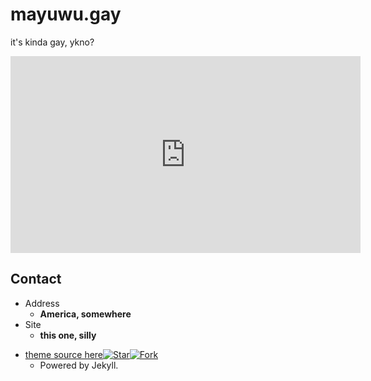 # mayuwu.gay
it's kinda gay, ykno?
<iframe width="560" height="315" src="https://www.youtube.com/embed/GRMcaPDrbqw" frameborder="0" allow="autoplay; encrypted-media" allowfullscreen></iframe>

<!-- .slide -->

## Contact

- Address
  - **America, somewhere**
- Site
  - **this one, silly**


<!-- .slide vertical=true -->

- [theme source here](https://jekyll-theme-WuK.wu-kan.cn/)[![Star](https://img.shields.io/github/stars/wu-kan/wu-kan.github.io.svg)](https://github.com/wu-kan/wu-kan.github.io)[![Fork](https://img.shields.io/github/forks/wu-kan/wu-kan.github.io.svg)](https://github.com/wu-kan/wu-kan.github.io/fork)
  - Powered by Jekyll.
